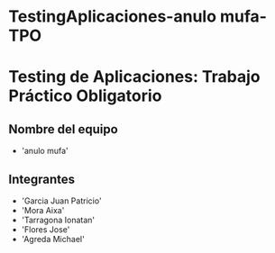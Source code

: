 # TestingAplicaciones-anulo mufa-TPO
# Testing de Aplicaciones: Trabajo Práctico Obligatorio
## Nombre del equipo
- 'anulo mufa'
## Integrantes
- 'Garcia Juan Patricio'
- 'Mora Aixa'
- 'Tarragona Ionatan'
- 'Flores Jose'
- 'Agreda Michael'
